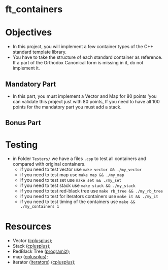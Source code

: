 # ft_containers

# Objectives
 - In this project, you will implement a few container types of the C++ standard template library.
 - You have to take the structure of each standard container as reference. If a part of the Orthodox Canonical form is missing in it, do not implement it.

## Mandatory Part

- In this part, you must implement a Vector and Map for 80 points 'you can validate this project just with 80 points, If you need to have all 100 points for the mandatory part you must add a stack.

## Bonus Part

# Testing
- in Folder `Testers/` we have a files `.cpp` to test all containers and compared with original containers.
	- if you need to test vector use `make vector && ./my_vector`
	- if you need to test map use `make map && ./my_map`
	- if you need to test set use `make set && ./my_set`
	- if you need to test stack use `make stack && ./my_stack`
	- if you need to test red-black tree use `make rb_tree && ./my_rb_tree`
	- if you need to test for iterators containers use `make it && ./my_it`
	- if you need to test timing of the containers use `make && ./my_containers 1`

# Resources

 - Vector ([cplusplus](https://cplusplus.com/reference/vector/vector/));
 - Stack ([cplusplus](https://cplusplus.com/reference/stack/stack/));
 - RedBlack Tree ([programiz](https://www.programiz.com/dsa/red-black-tree));
 - map ([cplusplus](https://legacy.cplusplus.com/reference/map/map/));
 - iterator ([iterators](https://www.internalpointers.com/post/writing-custom-iterators-modern-cpp)) ([cplusplus](https://legacy.cplusplus.com/reference/iterator/reverse_iterator/));